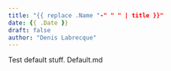 ```yaml
---
title: "{{ replace .Name "-" " " | title }}"
date: {{ .Date }}
draft: false
author: "Denis Labrecque"
---
```


Test default stuff. Default.md